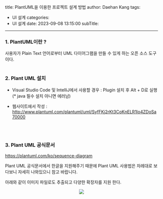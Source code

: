 title: PlantUML을 이용한 프로젝트 설계 방법
author: Daehan Kang
tags:
  - UI 설계
categories:
  - UI 설계
date: 2023-09-08 13:15:00
subTitle:
---
### 1. PlantUML이란 ?

사용자가 Plain Text 언어로부터 UML 다이어그램을 만들 수 있게 하는 오픈 소스 도구이다.
<br>
<br>

### 2. Plant UML 설치

- Visual Studio Code 및 IntelliJ에서 사용할 경우 : Plugin 설치 후 Alt + D로 실행 (* java 필수 설치 아니면 에러남)

- 웹사이트에서 작성  :   http://www.plantuml.com/plantuml/uml/SyfFKj2rKt3CoKnELR1Io4ZDoSa70000
<br>
<br>

### 3. Plant UML 공식문서

https://plantuml.com/ko/sequence-diagram

Plant UML 공식문서에서 한글을 지원해주기 때문에 Plant UML 사용법은 차례대로 보다보니 자세히 나와있으니 참고 바랍니다.

아래와 같이 이미지 파일로도 추출되고 다양한 확장자를 지원 한다.

<div style="text-align:center;"><img src="https://user-images.githubusercontent.com/79561091/266501523-ae430357-c628-450d-a2e6-765742126be4.png" /></div>
<br>
<br>
